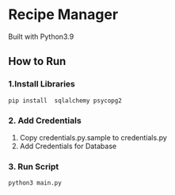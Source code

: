 # Recipe Manager

Built with Python3.9

## How to Run

### 1.Install Libraries
```
pip install  sqlalchemy psycopg2
```

### 2. Add Credentials
1. Copy credentials.py.sample to credentials.py
2. Add Credentials for Database

### 3. Run Script
```
python3 main.py
```